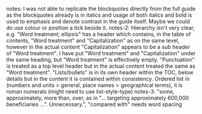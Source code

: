notes: I was not able to replicate the blockquotes directly from the full guide as the blockquotes already is in italics and usage of both italics and bold is used to emphasis and denote contrast in the guide itself. Maybe we could do use colour or position a tick beside it.
notes-2: Hierarchy isn't very clear, e.g. "Word treatment; ellipsis" has a header which contains, in the table of contents, "Word treatment" and "Capitalization" as on the same level, however in the actual content "Capitalization" appears to be a sub header of "Word treatment". I have put "Word treatment" and "Capitalization" under the same heading, but "Word treatment" is effectively empty. "Punctuation" is treated as a top level header but in the actual content treated the same as "Word treatment". "Lists/bullets" is in its own header within the TOC, below details but in the content it is contained within consistency. Ordered list in (numbers and units > general, place names > geographical terms), it is roman numerals (might need to use list-style-type)
notes-3: "some, approximately, more than, over, as in "... targeting approximately 600,000 beneficiaries ...". Unnecessary.", "compared with" needs word spacing 